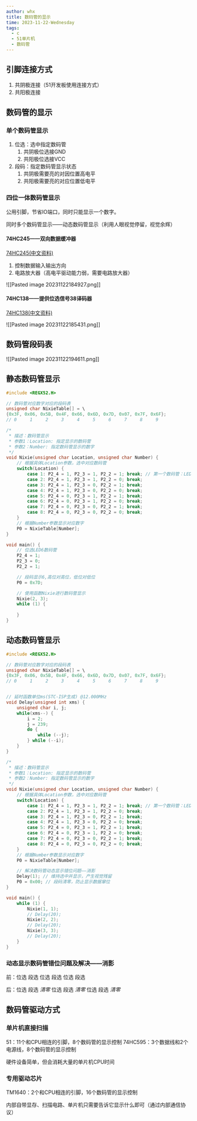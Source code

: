 ```yaml
---
author: whx
title: 数码管的显示
time: 2023-11-22-Wednesday
tags:
  - c
  - 51单片机
  - 数码管
---
```

## 引脚连接方式

1. 共阴极连接（51开发板使用连接方式）
2. 共阳极连接

## 数码管的显示

### 单个数码管显示

1. 位选：选中指定数码管
	1. 共阴极位选接GND
	2. 共阳极位选接VCC
2. 段码：指定数码管显示状态
	1. 共阴极需要亮的对因位置高电平
	2. 共阳极需要亮的对应位置低电平

### 四位一体数码管显示

公用引脚，节省IO端口，同时只能显示一个数字。

同时多个数码管显示——动态数码管显示（利用人眼视觉停留，视觉余辉）

#### 74HC245——双向数据缓冲器

[74HC245(中文资料)](./c51/attachments/74HC245(中文资料))

1. 控制数据输入输出方向
2. 电路放大器（高电平驱动能力弱，需要电路放大器）

![[Pasted image 20231122184927.png]]

#### 74HC138——提供位选信号38译码器

[74HC138(中文资料)](./c51/attachments/74HC138(中文资料))

![[Pasted image 20231122185431.png]]

## 数码管段码表

![[Pasted image 20231122194611.png]]
## 静态数码管显示

```c
#include <REGX52.H>

// 数码管对应数字对应的段码表
unsigned char NixieTable[] = \
{0x3F, 0x06, 0x5B, 0x4F, 0x66, 0x6D, 0x7D, 0x07, 0x7F, 0x6F};
// 0     1     2     3     4     5     6     7     8     9

/*
 * 描述：数码管显示
 * 参数1：Location: 指定显示的数码管
 * 参数2：Number: 指定数码管显示的数字
 */
void Nixie(unsigned char Location, unsigned char Number) {
	// 根据具体Location参数，选中对应数码管
	switch(Location) {
		case 1: P2_4 = 1, P2_3 = 1, P2_2 = 1; break; // 第一个数码管：LED8，Y7 
		case 2: P2_4 = 1, P2_3 = 1, P2_2 = 0; break; 
		case 3: P2_4 = 1, P2_3 = 0, P2_2 = 1; break;
		case 4: P2_4 = 1, P2_3 = 0, P2_2 = 0; break;
		case 5: P2_4 = 0, P2_3 = 1, P2_2 = 1; break;
		case 6: P2_4 = 0, P2_3 = 1, P2_2 = 0; break;
		case 7: P2_4 = 0, P2_3 = 0, P2_2 = 1; break;
		case 8: P2_4 = 0, P2_3 = 0, P2_2 = 0; break;
	}
	// 根据Number参数显示对应数字
	P0 = NixieTable[Number];
}

void main() {
	// 位选LED6数码管
	P2_4 = 1;
	P2_3 = 0;
	P2_2 = 1;

	// 段码显示6,高位对高位，低位对低位
	P0 = 0x7D;

	// 使用函数Nixie进行数码管显示
	Nixie(2, 3);
	while (1) {
		
	}
}
```

## 动态数码管显示

```c
#include <REGX52.H>

// 数码管对应数字对应的段码表
unsigned char NixieTable[] = \
{0x3F, 0x06, 0x5B, 0x4F, 0x66, 0x6D, 0x7D, 0x07, 0x7F, 0x6F};
// 0     1     2     3     4     5     6     7     8     9


// 延时函数单位ms(STC-ISP生成) @12.000MHz
void Delay(unsigned int xms) {
	unsigned char i, j;
	while(xms--) {
		i = 2;
		j = 239;
		do {
			while (--j);
		} while (--i);
	}
}

/*
 * 描述：数码管显示
 * 参数1：Location: 指定显示的数码管
 * 参数2：Number: 指定数码管显示的数字
 */
void Nixie(unsigned char Location, unsigned char Number) {
	// 根据具体Location参数，选中对应数码管
	switch(Location) {
		case 1: P2_4 = 1, P2_3 = 1, P2_2 = 1; break; // 第一个数码管：LED8，Y7 
		case 2: P2_4 = 1, P2_3 = 1, P2_2 = 0; break; 
		case 3: P2_4 = 1, P2_3 = 0, P2_2 = 1; break;
		case 4: P2_4 = 1, P2_3 = 0, P2_2 = 0; break;
		case 5: P2_4 = 0, P2_3 = 1, P2_2 = 1; break;
		case 6: P2_4 = 0, P2_3 = 1, P2_2 = 0; break;
		case 7: P2_4 = 0, P2_3 = 0, P2_2 = 1; break;
		case 8: P2_4 = 0, P2_3 = 0, P2_2 = 0; break;
	}
	// 根据Number参数显示对应数字
	P0 = NixieTable[Number];

	// 解决数码管动态显示错位问题——消影
	Delay(1); // 维持选中并显示，产生视觉残留
	P0 = 0x00; // 段码清零，防止显示数据窜位
}

void main() {
	while (1) {
		Nixie(1, 1);
		// Delay(20);
		Nixie(2, 2);
		// Delay(20);
		Nixie(3, 3);
		// Delay(20);
	}
}
```

### 动态显示数码管错位问题及解决——消影

前：位选 段选 位选 段选 位选 段选 

后：位选 段选 *清零* 位选 段选 *清零* 位选 段选 *清零* 

## 数码管驱动方式

### 单片机直接扫描

51：11个和CPU相连的引脚，8个数码管的显示控制
74HC595：3个数据线和2个电源线，8个数码管的显示控制

硬件设备简单，但会消耗大量的单片机CPU时间

### 专用驱动芯片

TM1640：2个和CPU相连的引脚，16个数码管的显示控制

内部自带显存、扫描电路、单片机只需要告诉它显示什么即可（通过内部通信协议）